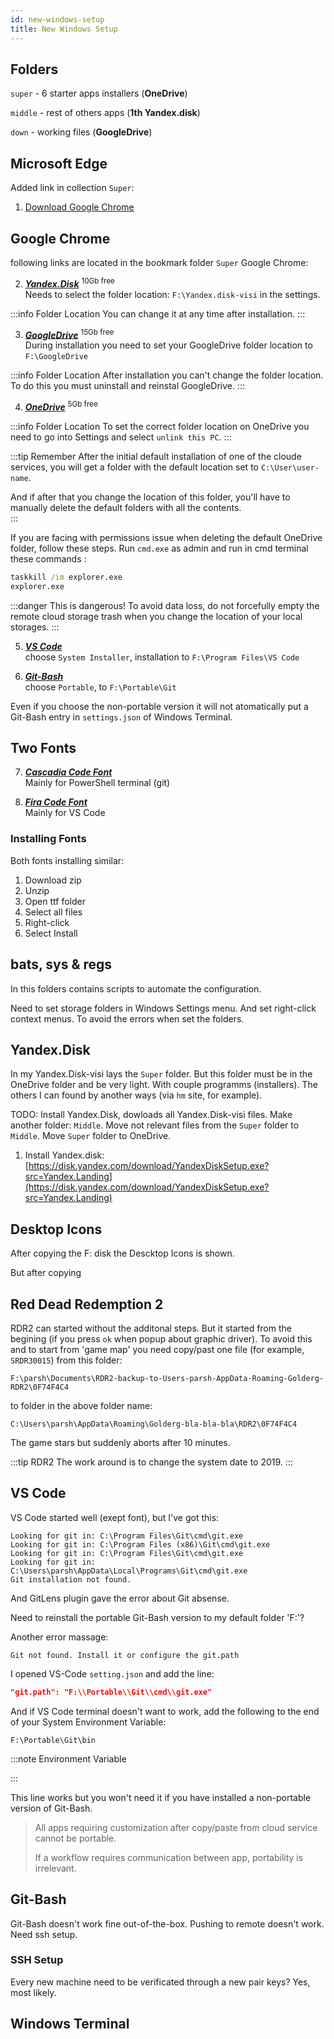```yaml
---
id: new-windows-setup
title: New Windows Setup
---
```


## Folders

`super` - 6 starter apps installers (**OneDrive**)

`middle` - rest of others apps (**1th Yandex.disk**)

`down` - working files (**GoogleDrive**)


## Microsoft Edge

Added link in collection `Super`:  
1. [Download Google Chrome](https://www.google.com/chrome/)


## Google Chrome 

following links are located in the bookmark folder `Super` Google Chrome:

2. [***Yandex.Disk***](https://disk.yandex.com/download#pc "direct download link") <sup>10Gb free</sup>  
Needs to select the folder location: `F:\Yandex.disk-visi` in the settings. 

:::info Folder Location
You can change it at any time after installation.
:::

3. [***GoogleDrive***](https://www.google.com/drive/download/ "direct download link") <sup>15Gb free</sup>  
During installation you need to set your GoogleDrive folder location to `F:\GoogleDrive`

:::info Folder Location
After installation you can't change the folder location. To do this you must uninstall and reinstal GoogleDrive.
:::

4. [***OneDrive***](https://www.microsoft.com/en-us/microsoft-365/onedrive/download "direct download link") <sup>5Gb free</sup>

:::info Folder Location
To set the correct folder location on OneDrive you need to go into Settings and select `unlink this PC`.
:::

:::tip Remember
After the initial default installation of one of the cloude services, you will get a folder with the default location set to `C:\User\user-name`. 

And if after that you change the location of this folder, you'll have to manually delete the default folders with all the contents.  
:::


If you are facing with permissions issue when  deleting the default OneDrive folder, follow these steps. Run `cmd.exe` as admin and run in cmd terminal these commands :

```cmd
taskkill /im explorer.exe
explorer.exe
```

:::danger This is dangerous! 
To avoid data loss, do not forcefully empty the remote cloud storage trash when you change the location of your local storages.
:::

5. [***VS Code***](https://code.visualstudio.com/download "direct download link")  
choose `System Installer`, installation to `F:\Program Files\VS Code` 
    

6. [***Git-Bash***](https://git-scm.com/download/win "direct download link")  
choose `Portable`, to `F:\Portable\Git` 

Even if you choose the non-portable version it will not atomatically put a Git-Bash entry in `settings.json` of Windows Terminal.

## Two Fonts

7. [***Cascadia Code Font***](https://github.com/tonsky/FiraCode/releases "release page")  
Mainly for PowerShell terminal (git)

8. [***Fira Code Font***](https://github.com/microsoft/cascadia-code/releases "release page")  
Mainly for VS Code

### Installing Fonts

Both fonts installing similar:

1. Download zip
2. Unzip
3. Open ttf folder
4. Select all files
5. Right-click
6. Select Install


## bats, sys & regs

In this folders contains scripts to automate the configuration.

Need to set storage folders in Windows Settings menu. And set right-click context menus. To avoid the errors when set the folders.

## Yandex.Disk

In my Yandex.Disk-visi lays the `Super` folder. But this folder must be in the OneDrive folder and be very light. With couple programms (installers). The others I can found by another ways (via `hm` site, for example).

TODO: Install Yandex.Disk, dowloads all Yandex.Disk-visi files. Make another folder: `Middle`. Move not relevant files from the `Super` folder to `Middle`. Move `Super` folder to OneDrive.

1. Install Yandex.disk:  
[https://disk.yandex.com/download/YandexDiskSetup.exe?src=Yandex.Landing](https://disk.yandex.com/download/YandexDiskSetup.exe?src=Yandex.Landing)



## Desktop Icons

After copying the F: disk the Descktop Icons is shown. 

But after copying 

## Red Dead Redemption 2

RDR2 can started without the additonal steps. But it started from the begining (if you press `ok` when popup about graphic driver). To avoid this and to start from 'game map' you need copy/past one file (for example, `SRDR30015`) from this folder:  
```
F:\parsh\Documents\RDR2-backup-to-Users-parsh-AppData-Roaming-Golderg-RDR2\0F74F4C4
```

to folder in the above folder name:

```
C:\Users\parsh\AppData\Roaming\Golderg-bla-bla-bla\RDR2\0F74F4C4
```

The game stars but suddenly aborts after 10 minutes.

:::tip RDR2
The work around is to change the system date to 2019.
:::

## VS Code

VS Code started well (exept font), but I've got this:

```
Looking for git in: C:\Program Files\Git\cmd\git.exe
Looking for git in: C:\Program Files (x86)\Git\cmd\git.exe
Looking for git in: C:\Program Files\Git\cmd\git.exe
Looking for git in: C:\Users\parsh\AppData\Local\Programs\Git\cmd\git.exe
Git installation not found.
```
And GitLens plugin gave the error about Git absense.

Need to reinstall the portable Git-Bash version to my default folder 'F:'?

Another error massage:

```
Git not found. Install it or configure the git.path
``` 

I opened VS-Code `setting.json` and add the line:

```json
"git.path": "F:\\Portable\\Git\\cmd\\git.exe"
```
And if VS Code terminal doesn't want to work, add the following to the end of your System Environment Variable:

```
F:\Portable\Git\bin
```
:::note Environment Variable

:::

This line works but you won't need it if you have installed a non-portable version of Git-Bash.

> All apps requiring customization after copy/paste from cloud service cannot be portable. 
>
> If a workflow requires communication between app, portability is irrelevant.

## Git-Bash

Git-Bash doesn't work fine out-of-the-box. Pushing to remote doesn't work. Need ssh setup.

### SSH Setup

Every new machine need to be verificated through a new pair keys? Yes, most likely.




## Windows Terminal





